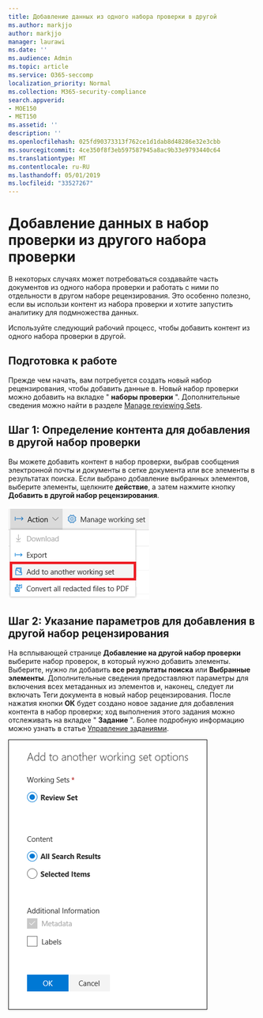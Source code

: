 ```yaml
---
title: Добавление данных из одного набора проверки в другой
ms.author: markjjo
author: markjjo
manager: laurawi
ms.date: ''
ms.audience: Admin
ms.topic: article
ms.service: O365-seccomp
localization_priority: Normal
ms.collection: M365-security-compliance
search.appverid:
- MOE150
- MET150
ms.assetid: ''
description: ''
ms.openlocfilehash: 025fd90373313f762ce1d1dab8d48286e32e3cbb
ms.sourcegitcommit: 4ce350f8f3eb597587945a8ac9b33e9793440c64
ms.translationtype: MT
ms.contentlocale: ru-RU
ms.lasthandoff: 05/01/2019
ms.locfileid: "33527267"
---
```

# <a name="add-data-to-a-review-set-from-another-review-set"></a>Добавление данных в набор проверки из другого набора проверки

В некоторых случаях может потребоваться создавайте часть документов из одного набора проверки и работать с ними по отдельности в другом наборе рецензирования.  Это особенно полезно, если вы использи контент из набора проверки и хотите запустить аналитику для подмножества данных.

Используйте следующий рабочий процесс, чтобы добавить контент из одного набора проверки в другой.

## <a name="before-you-begin"></a>Подготовка к работе

Прежде чем начать, вам потребуется создать новый набор рецензирования, чтобы добавить данные в.  Новый набор проверки можно добавить на вкладке " **наборы проверки** ". Дополнительные сведения можно найти в разделе [Manage reviewing Sets](managing-review-sets.md).

## <a name="step-1-identify-content-to-add-to-another-review-set"></a>Шаг 1: Определение контента для добавления в другой набор проверки

Вы можете добавить контент в набор проверки, выбрав сообщения электронной почты и документы в сетке документа или все элементы в результатах поиска.  Если выбрано добавление выбранных элементов, выберите элементы, щелкните **действие**, а затем нажмите кнопку **Добавить в другой набор рецензирования**.

![Добавить в другой набор проверки](../media/64f2a4d4-eba3-4ab3-a3ba-d519feea3142.png)

## <a name="step-2-specify-options-for-adding-to-another-review-set"></a>Шаг 2: Указание параметров для добавления в другой набор рецензирования

На всплывающей странице **Добавление на другой набор проверки** выберите набор проверок, в который нужно добавить элементы. Выберите, нужно ли добавить **все результаты поиска** или **Выбранные элементы**.  Дополнительные сведения предоставляют параметры для включения всех метаданных из элементов и, наконец, следует ли включать Теги документа в новый набор рецензирования.  После нажатия кнопки **ОК** будет создано новое задание для добавления контента в набор проверки; ход выполнения этого задания можно отслеживать на вкладке " **Задание** ". Более подробную информацию можно узнать в статье [Управление заданиями](managing-jobs-ediscovery20.md).

![Добавить в другой набор проверки](../media/6440ee44-68fd-44d7-b43a-3a477345525c.png)
